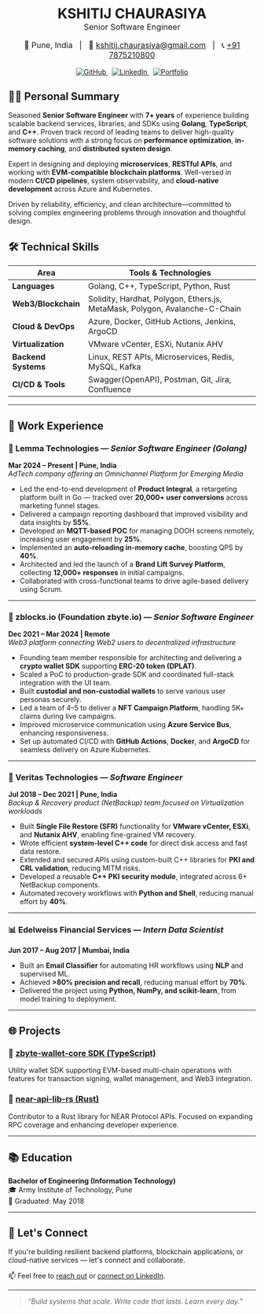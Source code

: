 <h1 align="center" style="margin-bottom: 0;">KSHITIJ CHAURASIYA</h1>
<h3 align="center" style="margin-top: 0; font-weight: normal;">Senior Software Engineer</h3>

<p align="center" style="font-size: 16px;">
  📍 Pune, India &nbsp;&nbsp;|&nbsp;&nbsp;
  📧 <a href="mailto:kshitij.chaurasiya@gmail.com">kshitij.chaurasiya@gmail.com</a> &nbsp;&nbsp;|&nbsp;&nbsp;
  📞 <a href="tel:+917875210800">+91 7875210800</a>
</p>

<p align="center">
  <a href="https://github.com/ckshitij" target="_blank">
    <img src="https://img.shields.io/badge/GitHub-181717?style=flat-square&logo=github&logoColor=white" alt="GitHub" />
  </a>
  &nbsp;
  <a href="https://www.linkedin.com/in/ckshitij" target="_blank">
    <img src="https://img.shields.io/badge/LinkedIn-0A66C2?style=flat-square&logo=linkedin&logoColor=white" alt="LinkedIn" />
  </a>
  &nbsp;
  <a href="https://ckshitij.github.io/portfolio/#/" target="_blank">
    <img src="https://img.shields.io/badge/Portfolio-000000?style=flat-square&logo=google-chrome&logoColor=white" alt="Portfolio" />
  </a>
</p>


## 👨‍💻 Personal Summary

Seasoned **Senior Software Engineer** with **7+ years** of experience building scalable backend services, libraries, and SDKs using **Golang**, **TypeScript**, and **C++**. Proven track record of leading teams to deliver high-quality software solutions with a strong focus on **performance optimization**, **in-memory caching**, and **distributed system design**.

Expert in designing and deploying **microservices**, **RESTful APIs**, and working with **EVM-compatible blockchain platforms**. Well-versed in modern **CI/CD pipelines**, system observability, and **cloud-native development** across Azure and Kubernetes.

Driven by reliability, efficiency, and clean architecture—committed to solving complex engineering problems through innovation and thoughtful design.

## 🛠️ Technical Skills

| Area                   | Tools & Technologies |
|------------------------|----------------------|
| **Languages**          | Golang, C++, TypeScript, Python, Rust |
| **Web3/Blockchain**    | Solidity, Hardhat, Polygon, Ethers.js, MetaMask, Polygon, Avalanche-C-Chain |
| **Cloud & DevOps**     | Azure, Docker, GitHub Actions, Jenkins, ArgoCD |
| **Virtualization**     | VMware vCenter, ESXi, Nutanix AHV |
| **Backend Systems**    | Linux, REST APIs, Microservices, Redis, MySQL, Kafka |
| **CI/CD & Tools**      | Swagger(OpenAPI), Postman, Git, Jira, Confluence |

---

## 🏢 Work Experience

### 🚀 Lemma Technologies — *Senior Software Engineer (Golang)*  
**Mar 2024 – Present | Pune, India**  
*AdTech company offering an Omnichannel Platform for Emerging Media*

- Led the end-to-end development of **Product Integral**, a retargeting platform built in Go — tracked over **20,000+ user conversions** across marketing funnel stages.
- Delivered a campaign reporting dashboard that improved visibility and data insights by **55%**.
- Developed an **MQTT-based POC** for managing DOOH screens remotely, increasing user engagement by **25%**.
- Implemented an **auto-reloading in-memory cache**, boosting QPS by **40%**.
- Architected and led the launch of a **Brand Lift Survey Platform**, collecting **12,000+ responses** in initial campaigns.
- Collaborated with cross-functional teams to drive agile-based delivery using Scrum.

---

### 🔗 zblocks.io (Foundation zbyte.io) — *Senior Software Engineer*  
**Dec 2021 – Mar 2024 | Remote**  
*Web3 platform connecting Web2 users to decentralized infrastructure*

- Founding team member responsible for architecting and delivering a **crypto wallet SDK** supporting **ERC-20 token (DPLAT)**.
- Scaled a PoC to production-grade SDK and coordinated full-stack integration with the UI team.
- Built **custodial and non-custodial wallets** to serve various user personas securely.
- Led a team of 4–5 to deliver a **NFT Campaign Platform**, handling 5K+ claims during live campaigns.
- Improved microservice communication using **Azure Service Bus**, enhancing responsiveness.
- Set up automated CI/CD with **GitHub Actions**, **Docker**, and **ArgoCD** for seamless delivery on Azure Kubernetes.

---

### 💾 Veritas Technologies — *Software Engineer*  
**Jul 2018 – Dec 2021 | Pune, India**  
*Backup & Recovery product (NetBackup) team focused on Virtualization workloads*

- Built **Single File Restore (SFR)** functionality for **VMware vCenter, ESXi**, and **Nutanix AHV**, enabling fine-grained VM recovery.
- Wrote efficient **system-level C++ code** for direct disk access and fast data restore.
- Extended and secured APIs using custom-built C++ libraries for **PKI and CRL validation**, reducing MITM risks.
- Developed a reusable **C++ PKI security module**, integrated across 6+ NetBackup components.
- Automated recovery workflows with **Python and Shell**, reducing manual effort by **40%**.

---

### 📊 Edelweiss Financial Services — *Intern Data Scientist*  
**Jun 2017 – Aug 2017 | Mumbai, India**

- Built an **Email Classifier** for automating HR workflows using **NLP** and supervised ML.
- Achieved **>80% precision and recall**, reducing manual effort by **70%**.
- Delivered the project using **Python, NumPy, and scikit-learn**, from model training to deployment.

---

## 🌐 **Projects**

### 🔗 [zbyte-wallet-core SDK (TypeScript)](https://www.npmjs.com/package/@zbyteio/zbyte-wallet-sdk-core)
Utility wallet SDK supporting EVM-based multi-chain operations with features for transaction signing, wallet management, and Web3 integration.

### 🦀 [near-api-lib-rs (Rust)](https://github.com/NEARBuilders/near-api-lib-rs)
Contributor to a Rust library for NEAR Protocol APIs. Focused on expanding RPC coverage and enhancing developer experience.

---

## 📚 Education

**Bachelor of Engineering (Information Technology)**  
🎓 Army Institute of Technology, Pune  
📆 Graduated: May 2018

---

## 💬 Let's Connect

If you're building resilient backend platforms, blockchain applications, or cloud-native services — let's connect and collaborate.

📫 Feel free to [reach out](mailto:kshitij.chaurasiya@gmail.com) or [connect on LinkedIn](https://www.linkedin.com/in/ckshitij).

---

> *“Build systems that scale. Write code that lasts. Learn every day.”*

